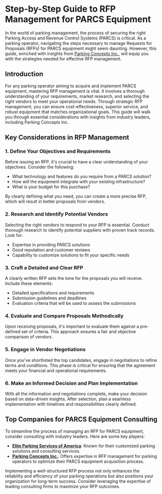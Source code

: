 # Step-by-Step Guide to RFP Management for PARCS Equipment

In the world of parking management, the process of securing the right Parking Access and Revenue Control Systems (PARCS) is critical. As a parking operator, navigating the steps necessary to manage Requests for Proposals (RFPs) for PARCS equipment might seem daunting. However, this guide, enriched with insights from [Parking Concepts Inc.](/dir/parking_concepts_inc), will equip you with the strategies needed for effective RFP management.

## Introduction

For any parking operator aiming to acquire and implement PARCS equipment, mastering RFP management is vital. It involves a thorough understanding of your requirements, market research, and selecting the right vendors to meet your operational needs. Through strategic RFP management, you can ensure cost-effectiveness, superior service, and robust equipment that matches organizational goals. This guide will walk you through essential considerations with insights from industry leaders, including Parking Concepts Inc.

## Key Considerations in RFP Management

### 1. Define Your Objectives and Requirements

Before issuing an RFP, it's crucial to have a clear understanding of your objectives. Consider the following:

- What technology and features do you require from a PARCS solution?
- How will the equipment integrate with your existing infrastructure?
- What is your budget for this purchase?

By clearly defining what you need, you can create a more precise RFP, which will result in better proposals from vendors.

### 2. Research and Identify Potential Vendors

Selecting the right vendors to respond to your RFP is essential. Conduct thorough research to identify potential suppliers with proven track records. Look for:

- Expertise in providing PARCS solutions
- Good reputation and customer reviews
- Capability to customize solutions to fit your specific needs

### 3. Craft a Detailed and Clear RFP

A clearly written RFP sets the tone for the proposals you will receive. Include these elements:

- Detailed specifications and requirements
- Submission guidelines and deadlines
- Evaluation criteria that will be used to assess the submissions

### 4. Evaluate and Compare Proposals Methodically

Upon receiving proposals, it's important to evaluate them against a pre-defined set of criteria. This approach ensures a fair and objective comparison of vendors.

### 5. Engage in Vendor Negotiations

Once you've shortlisted the top candidates, engage in negotiations to refine terms and conditions. This phase is critical for ensuring that the agreement meets your financial and operational requirements.

### 6. Make an Informed Decision and Plan Implementation

With all the information and negotiations complete, make your decision based on data-driven insights. After selection, plan a seamless implementation with timelines and responsibilities clearly defined.

## Top Companies for PARCS Equipment Consulting

To streamline the process of managing an RFP for PARCS equipment, consider consulting with industry leaders. Here are some key players:

- **[Elite Parking Services of America](/dir/elite_parking_services_of_america)**: Known for their customized parking solutions and consulting services.
- **[Parking Concepts Inc.](/dir/parking_concepts_inc)**: Offers expertise in RFP management for parking operators to optimize their PARCS equipment acquisition process.

Implementing a well-structured RFP process not only enhances the reliability and efficiency of your parking operations but also positions your organization for long-term success. Consider leveraging the expertise of leading consulting firms to maximize your RFP outcomes.